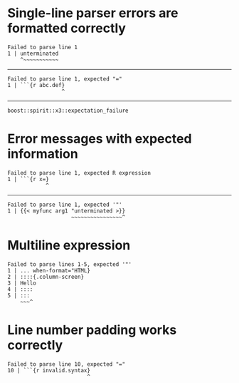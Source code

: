 # Single-line parser errors are formatted correctly

    Failed to parse line 1
    1 | unterminated
        ^~~~~~~~~~~~
    

---

    Failed to parse line 1, expected "="
    1 | ```{r abc.def}
                     ^
    

---

    boost::spirit::x3::expectation_failure

# Error messages with expected information

    Failed to parse line 1, expected R expression
    1 | ```{r x=}
                ^
    

---

    Failed to parse line 1, expected '"'
    1 | {{< myfunc arg1 "unterminated >}}
                        ~~~~~~~~~~~~~~~~^
    

# Multiline expression

    Failed to parse lines 1-5, expected '"'
    1 | ... when-format="HTML}
    2 | ::::{.column-screen}
    3 | Hello
    4 | ::::
    5 | :::
        ~~~^
    

# Line number padding works correctly

    Failed to parse line 10, expected "="
    10 | ```{r invalid.syntax}
                             ^
    

